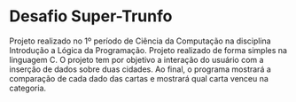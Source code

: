 # Desafio Super-Trunfo
 
Projeto realizado no 1º período de Ciência da Computação na disciplina Introdução a Lógica da Programação.
Projeto realizado de forma simples na linguagem C.
O projeto tem por objetivo a interação do usuário com a inserção de dados sobre duas cidades. 
Ao final, o programa mostrará a comparação de cada dado das cartas e mostrará qual carta venceu na categoria.
